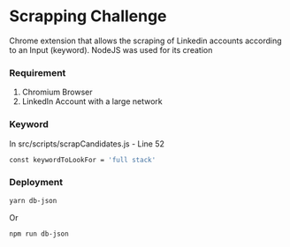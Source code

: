 # Scrapping Challenge
Chrome extension that allows the scraping of Linkedin accounts according to an Input (keyword). NodeJS was used for its creation

### Requirement 
 1. Chromium Browser
 2. LinkedIn Account with a large network

### Keyword
In src/scripts/scrapCandidates.js - Line 52
```sh
const keywordToLookFor = 'full stack'
```

### Deployment
```sh
yarn db-json
```
Or
```sh
npm run db-json
```
